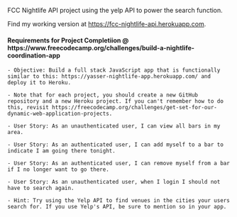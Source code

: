 FCC Nightlife API project using the yelp API to power the search function.

Find my working version at <a href="https://fcc-nightlife-api.herokuapp.com">https://fcc-nightlife-api.herokuapp.com</a>. 

<h4>Requirements for Project Completiion @ https://www.freecodecamp.org/challenges/build-a-nightlife-coordination-app</h4>

	- Objective: Build a full stack JavaScript app that is functionally similar to this: https://yasser-nightlife-app.herokuapp.com/ and deploy it to Heroku.

	- Note that for each project, you should create a new GitHub repository and a new Heroku project. If you can't remember how to do this, revisit https://freecodecamp.org/challenges/get-set-for-our-dynamic-web-application-projects.

	- User Story: As an unauthenticated user, I can view all bars in my area.

	- User Story: As an authenticated user, I can add myself to a bar to indicate I am going there tonight.

	- User Story: As an authenticated user, I can remove myself from a bar if I no longer want to go there.

	- User Story: As an unauthenticated user, when I login I should not have to search again.

	- Hint: Try using the Yelp API to find venues in the cities your users search for. If you use Yelp's API, be sure to mention so in your app.